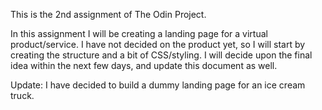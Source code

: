 This is the 2nd assignment of The Odin Project.

In this assignment I will be creating a landing page for a virtual product/service. I have not decided on the product yet, so I will start by creating the structure and a bit of CSS/styling. I will decide upon the final idea within the next few days, and update this document as well.

Update: I have decided to build a dummy landing page for an ice cream truck.

